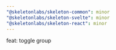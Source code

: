 ```yaml
---
"@skeletonlabs/skeleton-common": minor
"@skeletonlabs/skeleton-svelte": minor
"@skeletonlabs/skeleton-react": minor
---
```


feat: toggle group
  